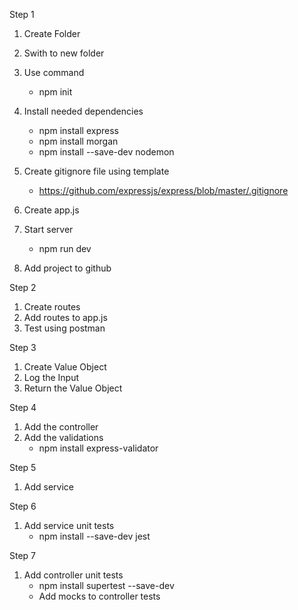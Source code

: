 Step 1
1) Create Folder
2) Swith to new folder
3) Use command
    - npm init
4) Install needed dependencies
    - npm install express
    - npm install morgan
    - npm install --save-dev nodemon

5) Create gitignore file using template
    - https://github.com/expressjs/express/blob/master/.gitignore

6) Create app.js

7) Start server
    - npm run dev

8) Add project to github

Step 2
1) Create routes
2) Add routes to app.js
3) Test using postman

Step 3
1) Create Value Object
2) Log the Input
3) Return the Value Object

Step 4
1) Add the controller
2) Add the validations
    - npm install express-validator

Step 5
1) Add service

Step 6
1) Add service unit tests
    - npm install --save-dev jest

Step 7
1) Add controller unit tests
    - npm install supertest --save-dev
    - Add mocks to controller tests